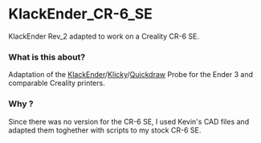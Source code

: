 # KlackEnder_CR-6_SE
KlackEnder Rev_2 adapted to work on a Creality CR-6 SE. 

### What is this about?

Adaptation of the [KlackEnder](https://github.com/kevinakasam/KlackEnder-Probe/)/[Klicky](https://github.com/jlas1/Klicky-Probe)/[Quickdraw](https://github.com/Annex-Engineering/Quickdraw_Probe) Probe for the Ender 3 and comparable Creality printers.
### Why ?

Since there was no version for the CR-6 SE, I used Kevin's CAD files and adapted them toghether with scripts to my stock CR-6 SE.



